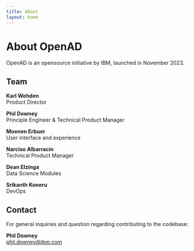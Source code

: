 ```yaml
---
title: About
layout: home
---
```


# About OpenAD

OpenAD is an opensource initiative by IBM, launched in November 2023.

## Team

**Karl Wehden**<br>
Product Director

**Phil Downey**<br>
Principle Engineer & Technical Product Manager

**Moenen Erbuer**<br>
User interface and experience

**Narciso Albarracin**<br>
Technical Product Manager

**Dean Elzinga**<br>
Data Science Modules

**Srikanth Koneru**<br>
DevOps

## Contact

For general inquiries and question regarding contributing to the codebase:

**Phil Downey**<br>
phil.downey@ibm.com
